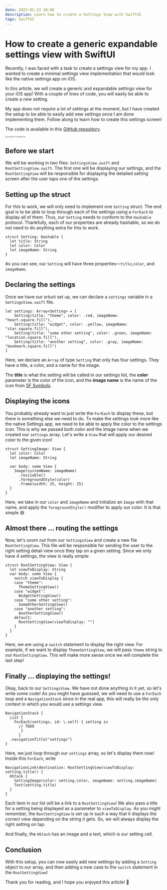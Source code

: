 ```yaml
---
date: 2023-02-23 10:00
description: Learn how to create a Settings View with SwiftUI
tags: SwiftUI
---
```

# How to create a generic expandable settings view with SwiftUI

Recently, I was faced with a task to create a settings view for my app. I wanted to create a minimal settings view implementation that would look like the native settings app on iOS. 

In this article, we will create a generic and expandable settings view for your iOS app! With a couple of lines of code, you will easily be able to create a new setting. 

My app does not require a lot of settings at the moment, but I have created the setup to be able to easily add new settings once I am done implementing them. Follow along to learn how to create this settings screen!

The code is available in this [GitHub repository](https://github.com/simanerush/settings-tutorial).

<img src="../../settingsview.png" alt="Screenshot of a Settings View" style="zoom:30%;" />

## Before we start

We will be working in two files: `SettingsView.swift` and `RootSettingView.swift`. The first one will be displaying our settings, and the `RootSettingView` will be responsible for displaying the detailed setting screen after the user taps one of the settings.

## Setting up the struct

For this to work, we will only need to implement one `Setting` struct. The end goal is to be able to loop through each of the settings using a `ForEach` to display all of them. Thus, our `Setting` needs to conform to the `Hashable` protocol. Thankfully, each of our properties are already hashable, so we do not need to do anything extra for this to work.

```
struct Setting: Hashable {
  let title: String
  let color: Color
  let imageName: String
}
```

As you can see, our `Setting` will have three properties—`title`,`color`, and `imageName`.

## Declaring the settings

Once we have our srtuct set up, we can declare a `settings` variable in a `SettingsView.swift` file.

```
let settings: Array<Setting> = [
    Setting(title: "theme", color: .red, imageName: "heart.square.fill"),
    Setting(title: "widget", color: .yellow, imageName: "star.square.fill"),
    Setting(title: "some other setting", color: .green, imageName: "location.square.fill"),
    Setting(title: "another setting", color: .gray, imageName: "bookmark.square.fill")
]
```

Here, we declare an `Array` of type `Setting` that only has four settings. They have a title, a color, and a name for the image. 

The **title** is what the setting will be called in our settings list, the **color** parameter is the color of the icon, and the **image name** is the name of the icon from [SF Symbols](https://developer.apple.com/sf-symbols/). 

## Displaying the icons

You probably already want to just write the `ForEach` to display these, but there is something else we need to do. To make the settings look more like the native Settings app, we need to be able to apply the color to the settings icon. This is why we passed both color and the image name when we created our `settings` array. Let's write a `View` that will apply our desired color to the given icon!

```
struct SettingImage: View {
  let color: Color
  let imageName: String
  
  var body: some View {
    Image(systemName: imageName)
      .resizable()
      .foregroundStyle(color)
      .frame(width: 25, height: 25)
  }
}
```

Here, we take in our `color` and `imageName` and initialize an `Image` with that name, and apply the `foregroundStyle()` modifier to apply our color. It is that simple 😅

## Almost there ... routing the settings

Now, let's zoom out from our `SettingsView` and create a new file `RootSettingView`. This file will be responsible for sending the user to the right setting detail view once they tap on a given setting. Since we only have 4 settings, the view is really simple:

```
struct RootSettingView: View {
  let viewToDisplay: String
  var body: some View {
    switch viewToDisplay {
    case "theme":
      ThemeSettingView()
    case "widget":
      WidgetSettingView()
    case "some other setting":
      SomeOtherSettingView()
    case "another setting":
      AnotherSettingView()
    default:
      RootSettingView(viewToDisplay: "")
    }
  }
}
```

Here, we are using a `switch` statement to display the right view. For example, if we want to display `ThemeSettingView`, we will pass `theme` string to our `RootSettingView`. This will make more sense once we will complete the last step!

## Finally ... displaying the settings!

Okay, back to our `SettingsView`. We have not done anything in it yet, so let's write some code! As you might have guessed, we will need to use a `ForEach` loop and a `NavigationStack` since in the real app, this will really be the only context in which you would use a settings view.

```
NavigationStack {
  List {
    ForEach(settings, id: \.self) { setting in 
      // TODO
       }             
      }
  .navigationTitle("settings")
}
```

Here, we just loop through our `settings` array, so let's display them now! Inside this `ForEach`, write

```
NavigationLink(destination: RootSettingView(viewToDisplay: setting.title)) {
  HStack {
    SettingImage(color: setting.color, imageName: setting.imageName)
    Text(setting.title)
  }
}
```

Each item in our list will be a link to a `RootSettingView`! We also pass a title for a setting being displayed as a parameter to `viewToDisplay`. As you might remember, the `RootSettingView` is set up in such a way that it displays the correct view depending on the string it gets. So, we will always display the right setting on tap. 

And finally, the `HStack` has an image and a text, which is our setting cell.



## Conclusion

With this setup, you can now easily add new settings by adding a `Setting` object to our array, and then adding a new case to the `switch` statement in the `RootSettingView`!

Thank you for reading, and I hope you enjoyed this article! 💛
